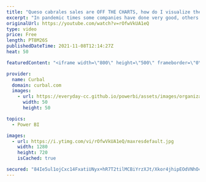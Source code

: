 ```yaml
---
title: "Queso cabrales sales are OFF THE CHARTS, how do I visualize them? | Visualize outliers in Power BI"
excerpt: "In pandemic times some companies have done very good, others not so much but one thing they have in common, the oulier sales both negative or positive are making data visualization very hard.   How do we fix this? Here is one way!  Dumbbell chart in charticulator: https://www.youtube.com/watch?v=gz6v8EDbjsw&ab_channel=CurbalDataLabs"
originalUrl: https://youtube.com/watch?v=rOfwVkUA1eQ
type: video
price: Free
length: PT8M26S
publishedDateTime: 2021-11-08T12:14:27Z
heat: 50

featuredContent: "<iframe width=\"800\" height=\"500\" frameborder=\"0\" src=\"https://www.youtube.com/embed/rOfwVkUA1eQ\" allow=\"accelerometer; autoplay; encrypted-media; gyroscope; picture-in-picture\" allowfullscreen></iframe>"

provider:
  name: Curbal
  domain: curbal.com
  images:
    - url: https://everyday-cc.github.io/powerbi/assets/images/organizations/curbal.com-50x50.jpg
      width: 50
      height: 50

topics:
  - Power BI

images:
  - url: https://i.ytimg.com/vi/rOfwVkUA1eQ/maxresdefault.jpg
    width: 1280
    height: 720
    isCached: true

secured: "84Ie5ul1ojCxc14FxatiUNyx+hR7T2tilMCBiYrzXJt/Xkor4jhipEOdVNhO4o631zG97iAXkxigy2Kr24xUw/bNZ+SBbRF6x3ttLOlwtUDyz1Pdr58Jd+D9xE4GZ4p4+rURKfmFI48KhooyzxqEMdTpeKVN49Yaelt148uKT4FBEMbYGZ7XK4NXij4yWD3CxmN5sTA43tdap3PSw8MJrb6QGrx7EPyA9BQ0E/xnvX2IZn+ZAeDKnKUJ+L+6QGSobwMydmoRDQ3paBnPPvjcP06jSi2LI5yRELC9gwDnPpZI6mPCt2DuhShi9Wh75PjxKwp0D3sy+/gC/Jf7zERr0y+9RrK8hrQp1EmIl4abfbQ2G6XsOMpmv525CwNwH5yIi74bgntkq2eRchZEMyTDxkET/8BkTYZQOHIEsZUL4Ec=;cV8h/4fDTBQHtHhwWjZiQQ=="
---
```


